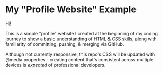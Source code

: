 # My "Profile Website" Example
Hi!

This is a simple "profile" website I created at the beginning of my coding journey to show a basic understanding of HTML &amp; CSS skills, along with familiarity of committing, pushing, & merging via GitHub.

Although not currently responsive, this repo's CSS will be updated with @media properties - creating content that's consistent across multiple devices is *expected* of professional developers.
